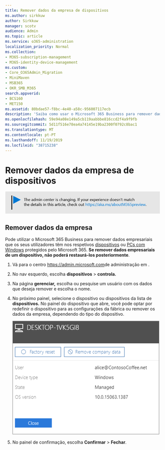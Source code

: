 ```yaml
---
title: Remover dados da empresa de dispositivos
ms.author: sirkkuw
author: Sirkkuw
manager: scotv
audience: Admin
ms.topic: article
ms.service: o365-administration
localization_priority: Normal
ms.collection:
- M365-subscription-management
- M365-identity-device-management
ms.custom:
- Core_O365Admin_Migration
- MiniMaven
- MSB365
- OKR_SMB_M365
search.appverid:
- BCS160
- MET150
ms.assetid: 80bdae57-f8bc-4e40-a58c-956007117ecb
description: 'Saiba como usar o Microsoft 365 Business para remover dados da empresa de dispositivos de usuário ou PCs do Windows. '
ms.openlocfilehash: 59e94a08e149a5cb119aabbbe816ccd2f4a9f9fb
ms.sourcegitcommit: 5d11f516e78ea4a74145e19ba2300f0792c8bac1
ms.translationtype: MT
ms.contentlocale: pt-PT
ms.lasthandoff: 11/19/2019
ms.locfileid: "38715238"
---
```

# <a name="remove-company-data-from-devices"></a>Remover dados da empresa de dispositivos

[![Etiqueta que informa que o centro de administração está a mudar e que pode encontrar mais detalhes em aka.ms/aboutM365preview.](media/m365admincenterchanging.png)](https://docs.microsoft.com/office365/admin/microsoft-365-admin-center-preview)

## <a name="remove-company-data"></a>Remover dados da empresa

Pode utilizar o Microsoft 365 Business para remover dados empresariais que os seus utilizadores têm nos respetivos [dispositivos](app-protection-settings-for-android-and-ios.md) ou [PCs com Windows](protection-settings-for-windows-10-devices.md) protegidos pelo Microsoft 365. **Se remover dados empresariais de um dispositivo, não poderá restaurá-los posteriormente**. 
  
1. Vá para o centro <a href="https://go.microsoft.com/fwlink/p/?linkid=837890" target="_blank">https://admin.microsoft.com</a>de administração em .
    
2. No nav esquerdo, escolha **dispositivos** \> **controla.**  
  
3. Na página **gerenciar,** escolha ou pesquise um usuário com os dados que deseja remover e escolha o nome. 
    
4. No próximo painel, selecione o dispositivo ou dispositivos da lista de **dispositivos.** No painel do dispositivo que abre, você pode optar por redefinir o dispositivo para as configurações da fábrica ou remover os dados da empresa, dependendo do tipo do dispositivo. 
    
    ![No painel de dados da empresa remover, selecione o dispositivo a partir do qual você deseja remover os dados.](media/resetorremove.png)
  
5. No painel de confirmação, escolha **Confirmar** \> **Fechar**.
    


